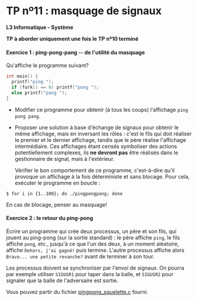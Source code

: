 TP nº11 : masquage de signaux
==================

**L3 Informatique - Système**

**TP à aborder uniquement une fois le TP nº10 terminé**

#### Exercice 1 : ping-pong-pang -- de l'utilité du masquage

Qu'affiche le programme suivant? 
```C
int main() {
  printf("ping ");
  if (fork() == 0) printf("pong ");
  else printf("pang ");
}
```

* Modifier ce programme pour obtenir (à tous les coups) l'affichage
  `ping pong pang`.

* Proposer une solution à base d'échange de signaux pour obtenir le même
  affichage, mais en inversant les rôles : c'est le fils qui doit
  réaliser le premier et le dernier affichage, tandis que le père réalise
  l'affichage intermédiaire. Ces affichages étant censés symboliser des
  actions potentiellement complexes, ils **ne devront pas** être réalisés
  dans le gestionnaire de signal, mais à l'extérieur.

  Vérifier le bon comportement de ce programme, c'est-à-dire qu'il provoque
  un affichage à la fois déterministe et sans blocage. Pour cela, exécuter le
  programme en boucle :
```
$ for i in {1..100}; do ./pingpongpang; done
```
  En cas de blocage, penser au masquage!


#### Exercice 2 : le retour du ping-pong

Écrire un programme qui crée deux processus, un père et son fils, qui
jouent au ping-pong (sur la sortie standard) : le père affiche `ping`, le
fils affiche `pong`, etc., jusqu'à ce que l'un des deux, à un moment
aléatoire, affiche `Dehors, j'ai gagné!` puis termine.  L'autre processus
affiche alors `Bravo... une petite revanche?` avant de terminer à son
tour.

Les processus doivent se synchroniser par l'envoi de signaux.  On pourra
par exemple utiliser `SIGUSR1` pour taper dans la balle, et `SIGUSR2`
pour signaler que la balle de l'adversaire est sortie.

Vous pouvez partir du fichier
[pingpong_squelette.c](pingpong_squelette.c) fourni.

